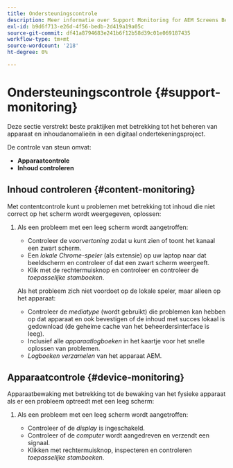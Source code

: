 ```yaml
---
title: Ondersteuningscontrole
description: Meer informatie over Support Monitoring for AEM Screens Best Practices.
exl-id: b9d6f713-e26d-4f56-bedb-2d419a19a05c
source-git-commit: df41a8794683e241b6f12b58d39c01e069187435
workflow-type: tm+mt
source-wordcount: '218'
ht-degree: 0%

---
```


# Ondersteuningscontrole {#support-monitoring}

Deze sectie verstrekt beste praktijken met betrekking tot het beheren van apparaat en inhoudanomalieën in een digitaal ondertekeningsproject.

De controle van steun omvat:

* **Apparaatcontrole**
* **Inhoud controleren**

## Inhoud controleren {#content-monitoring}

Met contentcontrole kunt u problemen met betrekking tot inhoud die niet correct op het scherm wordt weergegeven, oplossen:

1. Als een probleem met een leeg scherm wordt aangetroffen:

   * Controleer de *voorvertoning* zodat u kunt zien of toont het kanaal een zwart scherm.
   * Een *lokale Chrome-speler* (als extensie) op uw laptop naar dat beeldscherm en controleer of dat een zwart scherm weergeeft.
   * Klik met de rechtermuisknop en controleer en controleer de *toepasselijke stamboeken*.

   Als het probleem zich niet voordoet op de lokale speler, maar alleen op het apparaat:

   * Controleer de *mediatype* (wordt gebruikt) die problemen kan hebben op dat apparaat en ook bevestigen of de inhoud met succes lokaal is gedownload (de geheime cache van het beheerdersinterface is leeg).
   * Inclusief alle *apparaatlogboeken* in het kaartje voor het snelle oplossen van problemen.
   * *Logboeken verzamelen* van het apparaat AEM.

## Apparaatcontrole {#device-monitoring}

Apparaatbewaking met betrekking tot de bewaking van het fysieke apparaat als er een probleem optreedt met een leeg scherm:

1. Als een probleem met een leeg scherm wordt aangetroffen:

   * Controleer of de *display* is ingeschakeld.
   * Controleer of de *computer* wordt aangedreven en verzendt een signaal.
   * Klikken met rechtermuisknop, inspecteren en controleren *toepasselijke stamboeken*.
